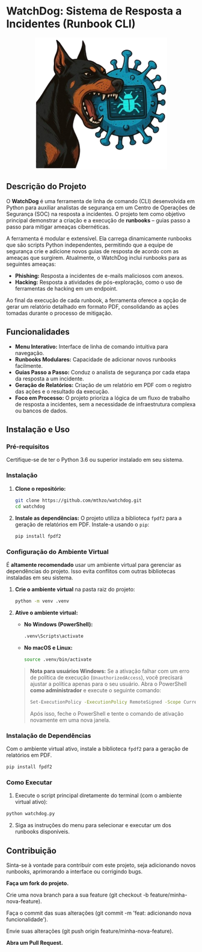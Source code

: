 # WatchDog: Sistema de Resposta a Incidentes (Runbook CLI)

<div align="center">
  <img src="assets/dog.png" alt="Logo do Projeto WatchDog" width="352"/>
</div>

## Descrição do Projeto

O **WatchDog** é uma ferramenta de linha de comando (CLI) desenvolvida em Python para auxiliar analistas de segurança em um Centro de Operações de Segurança (SOC) na resposta a incidentes. O projeto tem como objetivo principal demonstrar a criação e a execução de **runbooks** – guias passo a passo para mitigar ameaças cibernéticas.

A ferramenta é modular e extensível. Ela carrega dinamicamente runbooks que são scripts Python independentes, permitindo que a equipe de segurança crie e adicione novos guias de resposta de acordo com as ameaças que surgirem. Atualmente, o WatchDog inclui runbooks para as seguintes ameaças:

-   **Phishing:** Resposta a incidentes de e-mails maliciosos com anexos.
-   **Hacking:** Resposta a atividades de pós-exploração, como o uso de ferramentas de hacking em um endpoint.

Ao final da execução de cada runbook, a ferramenta oferece a opção de gerar um relatório detalhado em formato PDF, consolidando as ações tomadas durante o processo de mitigação.

## Funcionalidades

-   **Menu Interativo:** Interface de linha de comando intuitiva para navegação.
-   **Runbooks Modulares:** Capacidade de adicionar novos runbooks facilmente.
-   **Guias Passo a Passo:** Conduz o analista de segurança por cada etapa da resposta a um incidente.
-   **Geração de Relatórios:** Criação de um relatório em PDF com o registro das ações e o resultado da execução.
-   **Foco em Processo:** O projeto prioriza a lógica de um fluxo de trabalho de resposta a incidentes, sem a necessidade de infraestrutura complexa ou bancos de dados.

## Instalação e Uso

### Pré-requisitos

Certifique-se de ter o Python 3.6 ou superior instalado em seu sistema.

### Instalação

1.  **Clone o repositório:**
    ```bash
    git clone https://github.com/mthzo/watchdog.git
    cd watchdog
    ```
2.  **Instale as dependências:**
    O projeto utiliza a biblioteca `fpdf2` para a geração de relatórios em PDF. Instale-a usando o `pip`:
    ```bash
    pip install fpdf2
    ```

### Configuração do Ambiente Virtual

É **altamente recomendado** usar um ambiente virtual para gerenciar as dependências do projeto. Isso evita conflitos com outras bibliotecas instaladas em seu sistema.

1.  **Crie o ambiente virtual** na pasta raiz do projeto:
    ```bash
    python -m venv .venv
    ```

2.  **Ative o ambiente virtual:**
    * **No Windows (PowerShell):**
        ```bash
        .venv\Scripts\activate
        ```
    * **No macOS e Linux:**
        ```bash
        source .venv/bin/activate
        ```

    > **Nota para usuários Windows:** Se a ativação falhar com um erro de política de execução (`UnauthorizedAccess`), você precisará ajustar a política apenas para o seu usuário. Abra o PowerShell **como administrador** e execute o seguinte comando:
    >
    > ```bash
    > Set-ExecutionPolicy -ExecutionPolicy RemoteSigned -Scope CurrentUser
    > ```
    >
    > Após isso, feche o PowerShell e tente o comando de ativação novamente em uma nova janela.

### Instalação de Dependências

Com o ambiente virtual ativo, instale a biblioteca `fpdf2` para a geração de relatórios em PDF.
```bash
pip install fpdf2
```

### Como Executar

1. Execute o script principal diretamente do terminal (com o ambiente virtual ativo):

```bash
python watchdog.py
```

2. Siga as instruções do menu para selecionar e executar um dos runbooks disponíveis.

## Contribuição

Sinta-se à vontade para contribuir com este projeto, seja adicionando novos runbooks, aprimorando a interface ou corrigindo bugs.

**Faça um fork do projeto.**

Crie uma nova branch para a sua feature (git checkout -b feature/minha-nova-feature).

Faça o commit das suas alterações (git commit -m 'feat: adicionando nova funcionalidade').

Envie suas alterações (git push origin feature/minha-nova-feature).

**Abra um Pull Request.**